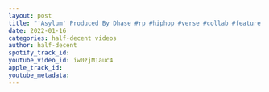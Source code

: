 ```yaml
---
layout: post
title: "'Asylum' Produced By Dhase #rp #hiphop #verse #collab #feature #asylum #producer #beats  #scream"
date: 2022-01-16
categories: half-decent videos
author: half-decent
spotify_track_id: 
youtube_video_id: iw0zjM1auc4
apple_track_id: 
youtube_metadata: 
---
```

